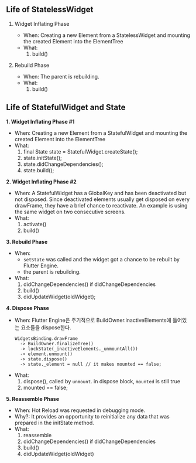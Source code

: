## Life of StatelessWidget
1. Widget Inflating Phase
   - When: Creating a new Element from a StatelessWidget and mounting the created Element into the ElementTree
   - What:
      1. build()
      
2. Rebuild Phase
   - When: The parent is rebuilding.
   - What: 
      1. build()


## Life of StatefulWidget and State
**1. Widget Inflating Phase #1**
  - When: Creating a new Element from a StatefulWidget and mounting the created Element into the ElementTree
  - What:
    1. final State state = StatefulWidget.createState();
    2. state.initState();
    3. state.didChangeDependencies();
    4. state.build();
   
**2. Widget Inflating Phase #2**
  - When: A StatefulWidget has a GlobalKey and has been deactivated but not disposed. Since deactivated elements usually get disposed on every drawFrame, they have a brief chance to reactivate. An example is using the same widget on two consecutive screens.
  - What:
    1. activate()
    2. build()
     
**3. Rebuild Phase**
  - When:
    - `setState` was called and the widget got a chance to be rebuilt by Flutter Engine.
    - the parent is rebuilding.
  - What:
    1. didChangeDependencies() if didChangeDependencies
    2. build()
    3. didUpdateWidget(oldWidget);
   
**4. Dispose Phase**
  - When:  Flutter Engine은 주기적으로 BuildOwner.inactiveElements에 들어있는 요소들을 dispose한다. 
    ```
    WidgetsBinding.drawFrame
      -> BuildOwner.finalizeTree() 
      -> lockState(_inactiveElements._unmountAll())
      -> element.unmount()
      -> state.dispose()
      -> state._element = null // it makes mounted == false;
    ```
  - What:
      1. dispose(), called by `unmount`. in dispose block, `mounted` is still true
      2. mounted == false; 
      
**5. Reassemble Phase**
  - When: Hot Reload was requested in debugging mode.
  - Why?: It provides an opportunity to reinitialize any data that was prepared in the initState method.
  - What:
      1. reassemble
      1. didChangeDependencies() if didChangeDependencies
      2. build()
      3. didUpdateWidget(oldWidget)